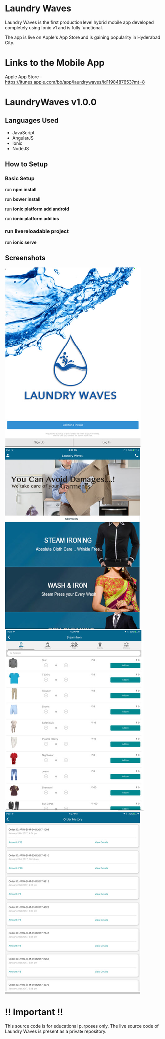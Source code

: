 # Laundry Waves
Laundry Waves is the first production level hybrid mobile app developed completely using Ionic v1 and is fully functional.

The app is live on Apple's App Store and is gaining popularity in Hyderabad City.

# Links to the Mobile App #
Apple App Store - https://itunes.apple.com/bb/app/laundrywaves/id1198487653?mt=8

# LaundryWaves v1.0.0 #
## Languages Used ##

* JavaScript
* AngularJS
* Ionic
* NodeJS

## How to Setup ##

### Basic Setup ###
run **npm install**

run **bower install**

run **ionic platform add android**

run **ionic platform add ios**

### run livereloadable project ###
run **ionic serve**

## Screenshots ##
<img src="images/splash_page.jpg"/>
<img src="images/home_page.jpg"/>
<img src="images/catalog_page.jpg"/>
<img src="images/order_page.jpg"/>

# !! Important !! #
This source code is for educational purposes only.
The live source code of Laundry Waves is present as a private repository.
